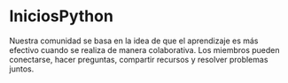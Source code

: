 # IniciosPython
Nuestra comunidad se basa en la idea de que el aprendizaje es más efectivo cuando se realiza de manera colaborativa. Los miembros pueden conectarse, hacer preguntas, compartir recursos y resolver problemas juntos.
